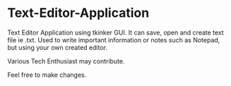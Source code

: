 # Text-Editor-Application
Text Editor Application using tkinker GUI. It can save, open and create text file ie .txt. Used to write important information or notes such as Notepad, but using your own created editor.


Various Tech Enthusiast may contribute.

Feel free to make changes.


